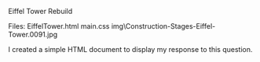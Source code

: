 Eiffel Tower Rebuild

Files:
EiffelTower.html
main.css
img\Construction-Stages-Eiffel-Tower.0091.jpg


I created a simple HTML document to display my response to this question. 
